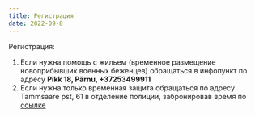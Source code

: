 ```yaml
---
title: Регистрация
date: 2022-09-8
---
```

Регистрация:
  1. Если нужна помощь с жильем (временное размещение новоприбывших военных беженцев) обращаться в инфопункт по адресу **Pikk 18, Pärnu, +37253499911**
  2. Если нужна только временная защита обращаться по адресу Tammsaare pst, 61 в отделение полиции, забронировав время по [ссылке](https://broneering.politsei.ee/MakeReservation/SelectLocation?serviceId=KfOKmUSZpUehMDmMNGjpAA)
